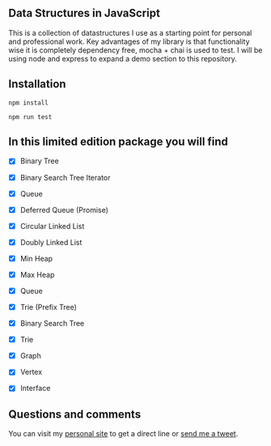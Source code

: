 ## Data Structures in JavaScript 

This is a collection of datastructures I use as a starting point for personal and professional work. Key advantages of my library is that functionality wise it is completely dependency free, mocha + chai is used to test. I will be using node and express to expand a demo section to this repository.


## Installation
```
npm install

npm run test
```


## In this limited edition package you will find

- [x] Binary Tree
- [x] Binary Search Tree Iterator
- [x] Queue
- [x] Deferred Queue (Promise)
- [x] Circular Linked List
- [x] Doubly Linked List
- [x] Min Heap
- [x] Max Heap
- [x] Queue
- [x] Trie (Prefix Tree)
- [x] Binary Search Tree
- [x] Trie
- [x] Graph
- [x] Vertex
- [x] Interface


## Questions and comments
You can visit my [personal site](https://lingqingmeng.com) to get a direct line or [send me a tweet](https://twitter.com/lingqingm).
